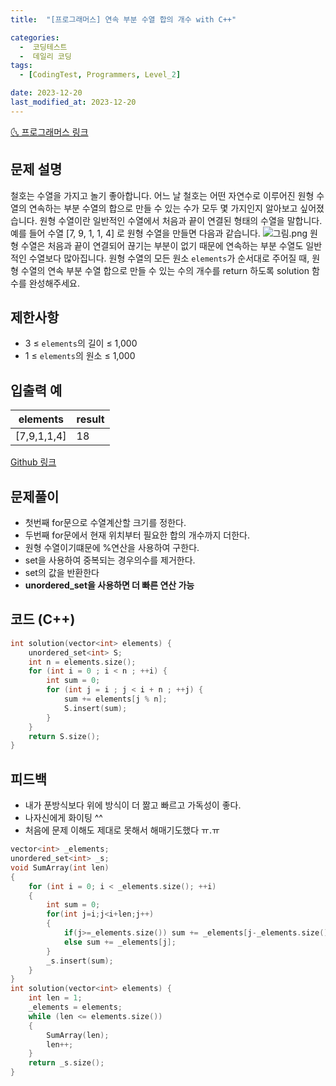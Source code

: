 ```yaml
---
title:  "[프로그래머스] 연속 부분 수열 합의 개수 with C++" 

categories:
  -  코딩테스트
  -  데일리 코딩
tags:
  - [CodingTest, Programmers, Level_2]

date: 2023-12-20
last_modified_at: 2023-12-20
---
```


[🌜 프로그래머스 링크](https://school.programmers.co.kr/learn/courses/30/lessons/131701)

## 문제 설명
철호는 수열을 가지고 놀기 좋아합니다. 어느 날 철호는 어떤 자연수로 이루어진 원형 수열의 연속하는 부분 수열의 합으로 만들 수 있는 수가 모두 몇 가지인지 알아보고 싶어졌습니다. 원형 수열이란 일반적인 수열에서 처음과 끝이 연결된 형태의 수열을 말합니다. 예를 들어 수열 [7, 9, 1, 1, 4] 로 원형 수열을 만들면 다음과 같습니다.
![그림.png](https://grepp-programmers.s3.ap-northeast-2.amazonaws.com/files/production/f207cd37-34dc-4cbd-96bb-83435bd6efd4/%EA%B7%B8%EB%A6%BC.png)
원형 수열은 처음과 끝이 연결되어 끊기는 부분이 없기 때문에 연속하는 부분 수열도 일반적인 수열보다 많아집니다.
원형 수열의 모든 원소 `elements`가 순서대로 주어질 때, 원형 수열의 연속 부분 수열 합으로 만들 수 있는 수의 개수를 return 하도록 solution 함수를 완성해주세요.

## 제한사항
- 3 ≤ `elements`의 길이 ≤ 1,000
- 1 ≤ `elements`의 원소 ≤ 1,000



## 입출력 예

| elements    | result |
| ----------- | ------ |
| [7,9,1,1,4] | 18     |

[Github 링크](https://github.com/OneThingChanged/DailyCodingTest/blob/main/Program/CodingTestCpp/Level2/SetDot.h)



## 문제풀이

- 첫번째 for문으로 수열계산할 크기를 정한다.
- 두번째 for문에서 현재 위치부터 필요한 합의 개수까지 더한다.
- 원형 수열이기떄문에 %연산을 사용하여 구한다.
- set을 사용하여 중복되는 경우의수를 제거한다.
- set의 값을 반환한다
- **unordered_set을 사용하면 더 빠른 연산 가능**



## 코드 (C++) 

```cpp
int solution(vector<int> elements) {
    unordered_set<int> S;
    int n = elements.size();
    for (int i = 0 ; i < n ; ++i) {
        int sum = 0;
        for (int j = i ; j < i + n ; ++j) {
            sum += elements[j % n];
            S.insert(sum);
        }
    }
    return S.size();
}
```





## 피드백

- 내가 푼방식보다 위에 방식이 더 짦고 빠르고 가독성이 좋다.
- 나자신에게 화이팅 ^^
- 처음에 문제 이해도 제대로 못해서 해매기도했다 ㅠ.ㅠ

```c++
vector<int> _elements;
unordered_set<int> _s;
void SumArray(int len)
{
    for (int i = 0; i < _elements.size(); ++i)
    {
        int sum = 0;
        for(int j=i;j<i+len;j++)
        {
            if(j>=_elements.size()) sum += _elements[j-_elements.size()];
            else sum += _elements[j];
        }
        _s.insert(sum);
    }
}
int solution(vector<int> elements) {
    int len = 1;
    _elements = elements;
    while (len <= elements.size())
    {
        SumArray(len);
        len++;
    }
    return _s.size();
}
```

<script src="https://utteranc.es/client.js"
        repo="OneThingChanged/OneThingChanged.github.io"
        issue-term="pathname"
        label="utterances"
        theme="github-dark"
        crossorigin="anonymous"
        async>
</script>

